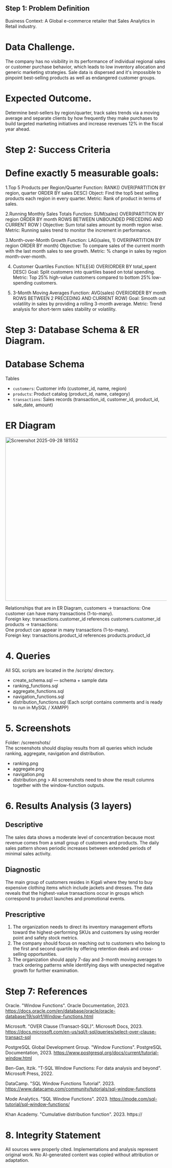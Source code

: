 ## Step 1: Problem Definition

Business Context: A Global e-commerce retailer that Sales Analytics in Retail industry.

# Data Challenge.

The company has no visibility in its performance of individual regional sales or customer purchase behavior, which leads to low inventory allocation and generic marketing strategies. Sale data is dispersed and it's impossible to pinpoint best-selling products as well as endangered customer groups.

# Expected Outcome.

Determine best-sellers by region/quarter, track sales trends via a moving average and separate clients by how frequently they make purchases to build targeted marketing initiatives and increase revenues 12% in the fiscal year ahead.

# Step 2: Success Criteria

# Define exactly 5 measurable goals:

1.Top 5 Products per Region/Quarter
 Function: RANK() OVER(PARTITION BY region, quarter ORDER BY sales DESC)
 Object: Find the top5 best selling products each region in every quarter.
 Metric: Rank of product in terms of sales.

2.Running Monthly Sales Totals
 Function: SUM(sales) OVER(PARTITION BY region ORDER BY month ROWS BETWEEN UNBOUNDED PRECEDING AND CURRENT ROW )
 Objective: Sum total sales amount by month region wise.
 Metric: Running sales trend to monitor the increment in performance.

3.Month-over-Month Growth
 Function: LAG(sales, 1) OVER(PARTITION BY region ORDER BY month)
 Objective: To compare sales of the current month with the last month sales to see growth.
 Metric: % change in sales by region month-over-month.

4. Customer Quartiles
 Function: NTILE(4) OVER(ORDER BY total_spent DESC)
 Goal: Split customers into quartiles based on total spending.
 Metric: Top 25% high-value customers compared to bottom 25% low-spending customers.

5. 3-Month Moving Averages
 Function: AVG(sales) OVER(ORDER BY month ROWS BETWEEN 2 PRECEDING AND CURRENT ROW)
 Goal: Smooth out volatility in sales by providing a rolling 3-month average.
 Metric: Trend analysis for short-term sales stability or volatility.

# Step 3: Database Schema & ER Diagram.
 # Database Schema
 Tables
- `customers`: Customer info (customer_id, name, region)
- `products`: Product catalog (product_id, name, category)
- `transactions`: Sales records (transaction_id, customer_id, product_id, sale_date, amount)

# ER Diagram

 <img width="1100" height="510" alt="Screenshot 2025-09-28 181552" src="https://github.com/user-attachments/assets/ab00de08-482d-4eab-9f82-e065e947caf5" />

 Relationships that are in ER Diagram,
customers → transactions:
One customer can have many transactions (1-to-many).  
Foreign key: transactions.customer_id references customers.customer_id  
products → transactions:  
One product can appear in many transactions (1-to-many).  
Foreign key: transactions.product_id references products.product_id

# 4. Queries

All SQL scripts are located in the /scripts/ directory.
- create_schema.sql — schema + sample data
- ranking_functions.sql
- aggregate_functions.sql
- navigation_functions.sql
- distribution_functions.sql
(Each script contains comments and is ready to run in MySQL / XAMPP)


# 5. Screenshots
Folder: /screenshots/  
The screenshots should display results from all queries which include ranking, aggregate, navigation and distribution.
- ranking.png
- aggregate.png
- navigation.png
- distribution.png
&gt; All screenshots need to show the result columns together with the window-function outputs.

# 6. Results Analysis (3 layers)
 ## Descriptive
  The sales data shows a moderate level of concentration because most revenue comes from a small group of customers and products. The daily sales pattern shows periodic       increases between extended periods of minimal sales activity.

 ## Diagnostic
 The main group of customers resides in Kigali where they tend to buy expensive clothing items which include jackets and dresses. The data reveals that the highest-value      transactions occur in groups which correspond to product launches and promotional events.

## Prescriptive
1. The organization needs to direct its inventory management efforts toward the highest-performing SKUs and customers by using reorder point and safety stock metrics. 
2. The company should focus on reaching out to customers who belong to the first and second quartile by offering retention deals and cross-selling opportunities. 
3. The organization should apply 7-day and 3-month moving averages to track ordering patterns while identifying days with unexpected negative growth for further examination.


# Step 7: References

Oracle. "Window Functions". Oracle Documentation, 2023. https://docs.oracle.com/en/database/oracle/oracle-database/19/sqlrf/Window-functions.html

Microsoft. "OVER Clause (Transact-SQL)". Microsoft Docs, 2023. https://docs.microsoft.com/en-us/sql/t-sql/queries/select-over-clause-transact-sql

PostgreSQL Global Development Group. "Window Functions". PostgreSQL Documentation, 2023. https://www.postgresql.org/docs/current/tutorial-window.html

Ben-Gan, Itzik. "T-SQL Window Functions: For data analysis and beyond". Microsoft Press, 2022.

DataCamp. "SQL Window Functions Tutorial". 2023. https://www.datacamp.com/community/tutorials/sql-window-functions

Mode Analytics. "SQL Window Functions". 2023. https://mode.com/sql-tutorial/sql-window-functions/

Khan Academy. "Cumulative distribution function". 2023. https://


# 8. Integrity Statement
  All sources were properly cited. Implementations and analysis represent original work. No AI-generated content was copied without attribution or adaptation.






